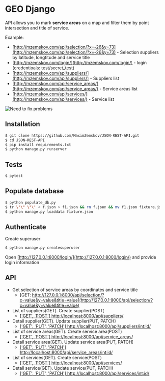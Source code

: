 # GEO Django

API allows you to mark **service areas** on a map and filter them by point intersection and title of service.

Example:
+ [http://mzemskov.com/api/selection/?x=-26&y=73](http://mzemskov.com/api/selection/?x=-26&y=73) - Selection suppliers by latitude, longtitude and service title
+ [http://mzemskov.com/login/](http://mzemskov.com/login/) - login 
(credentioals: test/secret_test)
+ [http://mzemskov.com/api/suppliers/](http://mzemskov.com/api/suppliers/) -
 Suppliers list
+ [http://mzemskov.com/api/service_areas/](http://mzemskov.com/api/service_areas/) - Service areas list
+ [http://mzemskov.com/api/services/](http://mzemskov.com/api/services/) - Service list

![Need to fix problems](https://www.meme-arsenal.com/memes/42a6a91a55abd28ea9a2d1583e5fcacd.jpg)

## Installation

```sh
$ git clone https://github.com/MaximZemskov/JSON-REST-API.git
$ cd JSON-REST-API
$ pip install requirements.txt
$ python manage.py runserver
```

## Tests
```bash
$ pytest
```

## Populate database
```bash
$ python populate_db.py
$ tr \'\" \"\' < f.json > f1.json && rm f.json && mv f1.json fixture.json
$ python manage.py loaddata fixture.json 
```

## Authenticate
Create superuser
```bash
$ python manage.py createsuperuser
```
Open [http://127.0.0.1:8000/login/](http://127.0.0.1:8000/login/) and 
provide login information

## API
 + Get selection of service areas by coordinates and service title
    + [GET: http://127.0.0.1:8000/api/selection/?x=value&y=value&title=value](http://127.0.0.1:8000/api/selection/?x=value&y=value&title=value)
 + List of suppliers(GET). Create supplier(POST)
    + [['GET', 'POST'] http://localhost:8000/api/suppliers/](http://localhost:8000/api/suppliers/)
 + Detail supplier(GET). Update supplier(PUT, PATCH) 
    + [['GET', 'PUT', 'PATCH'] http://localhost:8000/api/suppliers/<int:id>/](http://localhost:8000/api/suppliers/1/)
 + List of service areas(GET). Create service area(POST) 
    + [['GET', 'POST'] http://localhost:8000/api/service_areas/](http://localhost:8000/api/service_areas/)
 + Detail service area(GET). Update service area(PUT, PATCH)  
    + [['GET', 'PUT', 'PATCH'] http://localhost:8000/api/service_areas/<int:id>/](http://localhost:8000/api/suppliers/1/)
 + List of services(GET). Create service(POST)
    + [['GET', 'POST'] http://localhost:8000/api/services/](http://localhost:8000/api/services/)
 + Detail service(GET). Update service(PUT, PATCH)  
   + [['GET', 'PUT', 'PATCH'] http://localhost:8000/api/services/<int:id>/](http://localhost:8000/api/services/1/)
   




